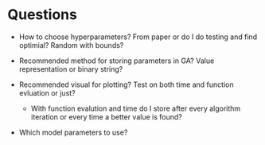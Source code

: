# Questions

- How to choose hyperparameters? From paper or do I do testing and find optimial? Random with bounds?

- Recommended method for storing parameters in GA? Value representation or binary string?

- Recommended visual for plotting? Test on both time and function evluation or just?
    - With function evalution and time do I store after every algorithm iteration or every time a better value is found?

- Which model parameters to use?

